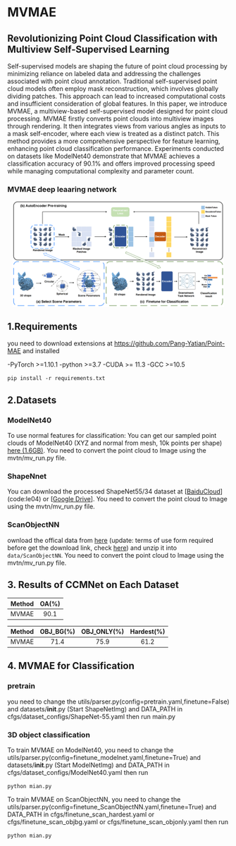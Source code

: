 # MVMAE




## Revolutionizing Point Cloud Classification with Multiview Self-Supervised Learning

Self-supervised models are shaping the future of point cloud processing by minimizing reliance on labeled data and addressing the challenges associated with point cloud annotation. Traditional self-supervised point cloud models often employ mask reconstruction, which involves globally dividing patches. This approach can lead to increased computational costs and insufficient consideration of global features. In this paper, we introduce MVMAE, a multiview-based self-supervised model designed for point cloud processing. MVMAE firstly converts point clouds into multiview images through rendering. It then integrates views from various angles as inputs to a mask self-encoder, where each view is treated as a distinct patch. This method provides a more comprehensive perspective for feature learning, enhancing point cloud classification performance. Experiments conducted on datasets like ModelNet40 demonstrate that MVMAE achieves a classification accuracy of 90.1\% and offers improved processing speed while managing computational complexity and parameter count.

### MVMAE deep leaaring network
<p align="center">
  <img src="MVMAE.png" width="480">



## 1.Requirements
you need to download extensions at https://github.com/Pang-Yatian/Point-MAE and installed

  -PyTorch >=1.10.1
  -python >=3.7
  -CUDA >= 11.3
  -GCC >=10.5

  ```
  pip install -r requirements.txt
  ```
## 2.Datasets

### ModelNet40
To use normal features for classification: You can get our sampled point clouds of ModelNet40 (XYZ and normal from mesh, 10k points per shape) [here (1.6GB)](https://shapenet.cs.stanford.edu/media/modelnet40_normal_resampled.zip). You need to convert the point cloud to Image using the mvtn/mv_run.py file.

### ShapeNnet
You can download the processed ShapeNet55/34 dataset at [[BaiduCloud](https://pan.baidu.com/s/16Q-GsEXEHkXRhmcSZTY86A)] (code:le04) or [[Google Drive](https://drive.google.com/file/d/1jUB5yD7DP97-EqqU2A9mmr61JpNwZBVK/view?usp=sharing)]. You need to convert the point cloud to Image using the mvtn/mv_run.py file. 

### ScanObjectNN
ownload the offical data from [here](http://103.24.77.34/scanobjectnn) (update: terms of use form required before get the download link, check [here](https://docs.google.com/forms/d/e/1FAIpQLSc6tXkTIBkxIgnjOyK-KKj6s2nLBOzJTQdSdlCDHii0C0bhpw/viewform)) and unzip it into `data/ScanObjectNN`. You need to convert the point cloud to Image using the mvtn/mv_run.py file.



## 3. Results of CCMNet on Each Dataset

|Method|OA(%)|                  
|:----:|:-----:|
|MVMAE|90.1|

|Method|OBJ_BG(%)|OBJ_ONLY(%)|Hardest(%)|
|:----:|:-----:|:-----:|:-----:|
|MVMAE|71.4|75.9|61.2|

## 4. MVMAE for Classification

### pretrain 
you need to change the utils/parser.py(config=pretrain.yaml,finetune=False) and datasets/__init__.py (Start ShapeNetImg) and DATA_PATH in cfgs/dataset_configs/ShapeNet-55.yaml then run main.py


### 3D object classification

To train MVMAE on ModelNet40, you need to change the utils/parser.py(config=finetune_modelnet.yaml,finetune=True) and datasets/__init__.py (Start ModelNetImg) and DATA_PATH in cfgs/dataset_configs/ModelNet40.yaml  then run

```
python mian.py
```

To train MVMAE on ScanObjectNN, you need to change the utils/parser.py(config=finetune_ScanObjectNN.yaml,finetune=True) and  DATA_PATH in cfgs/finetune_scan_hardest.yaml or  cfgs/finetune_scan_objbg.yaml or cfgs/finetune_scan_objonly.yaml then run
```
python mian.py
```